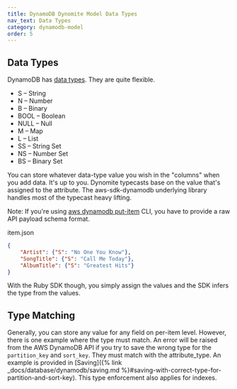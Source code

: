 ```yaml
---
title: DynamoDB Dynomite Model Data Types
nav_text: Data Types
category: dynamodb-model
order: 5
---
```


## Data Types

DynamoDB has [data types](https://docs.aws.amazon.com/amazondynamodb/latest/developerguide/HowItWorks.NamingRulesDataTypes.html#HowItWorks.DataTypeDescriptors). They are quite flexible.

* S – String
* N – Number
* B – Binary
* BOOL – Boolean
* NULL – Null
* M – Map
* L – List
* SS – String Set
* NS – Number Set
* BS – Binary Set

You can store whatever data-type value you wish in the "columns" when you add data. It's up to you. Dynomite typecasts base on the value that's assigned to the attribute. The aws-sdk-dynamodb underlying library handles most of the typecast heavy lifting.

Note: If you're using [aws dynamodb put-item](https://docs.aws.amazon.com/cli/latest/reference/dynamodb/put-item.html#examples) CLI, you have to provide a raw API payload schema format.

item.json

```json
{
    "Artist": {"S": "No One You Know"},
    "SongTitle": {"S": "Call Me Today"},
    "AlbumTitle": {"S": "Greatest Hits"}
}
```

With the Ruby SDK though, you simply assign the values and the SDK infers the type from the values.

## Type Matching

Generally, you can store any value for any field on per-item level. However, there is one example where the type must match. An error will be raised from the AWS DynamoDB API if you try to save the wrong type for the `partition_key` and `sort_key`. They must match with the attribute_type. An example is provided in [Saving]({% link _docs/database/dynamodb/saving.md %}#saving-with-correct-type-for-partition-and-sort-key). This type enforcement also applies for indexes.

